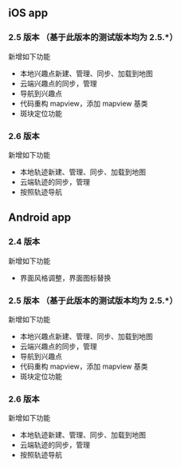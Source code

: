 ## iOS app
### 2.5 版本 （基于此版本的测试版本均为 2.5.*）
新增如下功能
- 本地兴趣点新建、管理、同步、加载到地图
- 云端兴趣点的同步，管理
- 导航到兴趣点
- 代码重构 mapview，添加 mapview 基类
- 斑块定位功能

### 2.6 版本
新增如下功能
- 本地轨迹新建、管理、同步、加载到地图
- 云端轨迹的同步，管理
- 按照轨迹导航

## Android app
### 2.4 版本
新增如下功能
- 界面风格调整，界面图标替换

### 2.5 版本 （基于此版本的测试版本均为 2.5.*）
新增如下功能
- 本地兴趣点新建、管理、同步、加载到地图
- 云端兴趣点的同步，管理
- 导航到兴趣点
- 代码重构 mapview，添加 mapview 基类
- 斑块定位功能

### 2.6 版本
新增如下功能
- 本地轨迹新建、管理、同步、加载到地图
- 云端轨迹的同步，管理
- 按照轨迹导航
